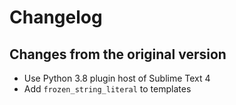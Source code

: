 # Changelog

## Changes from the original version
* Use Python 3.8 plugin host of Sublime Text 4
* Add  `frozen_string_literal` to templates
